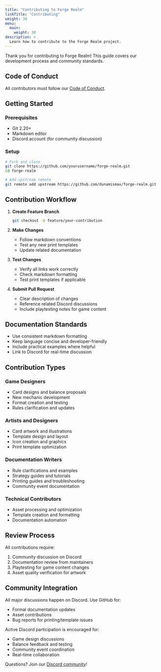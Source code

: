 ```yaml
---
title: "Contributing to Forge Realm"
linkTitle: "Contributing"
weight: 30
menu:
  main:
    weight: 30
description: >
  Learn how to contribute to the Forge Realm project.
---
```


Thank you for contributing to Forge Realm! This guide covers our development process and community standards.

## Code of Conduct

All contributors must follow our [Code of Conduct](https://github.com/dunamismax/forge-realm/blob/main/CODE_OF_CONDUCT.md).

## Getting Started

### Prerequisites

- Git 2.20+
- Markdown editor
- Discord account (for community discussion)

### Setup

```bash
# Fork and clone
git clone https://github.com/yourusername/forge-realm.git
cd forge-realm

# Add upstream remote
git remote add upstream https://github.com/dunamismax/forge-realm.git
```

## Contribution Workflow

1. **Create Feature Branch**

   ```bash
   git checkout -b feature/your-contribution
   ```

2. **Make Changes**
   - Follow markdown conventions
   - Test any new print templates
   - Update related documentation

3. **Test Changes**
   - Verify all links work correctly
   - Check markdown formatting
   - Test print templates if applicable

4. **Submit Pull Request**
   - Clear description of changes
   - Reference related Discord discussions
   - Include playtesting notes for game content

## Documentation Standards

- Use consistent markdown formatting
- Keep language concise and developer-friendly
- Include practical examples where helpful
- Link to Discord for real-time discussion

## Contribution Types

### Game Designers

- Card designs and balance proposals
- New mechanic development
- Format creation and testing
- Rules clarification and updates

### Artists and Designers

- Card artwork and illustrations
- Template design and layout
- Icon creation and graphics
- Print template optimization

### Documentation Writers

- Rule clarifications and examples
- Strategy guides and tutorials
- Printing guides and troubleshooting
- Community event documentation

### Technical Contributors

- Asset processing and optimization
- Template creation and formatting
- Documentation automation

## Review Process

All contributions require:

1. Community discussion on Discord
2. Documentation review from maintainers
3. Playtesting for game content changes
4. Asset quality verification for artwork

## Community Integration

All major discussions happen on Discord. Use GitHub for:

- Formal documentation updates
- Asset contributions
- Bug reports for printing/template issues

Active Discord participation is encouraged for:

- Game design discussions
- Balance feedback and testing
- Community event coordination
- Real-time collaboration

Questions? Join our [Discord community](https://discord.gg/KQTY8DfY)!
